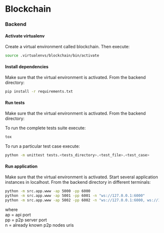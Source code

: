 # Blockchain


### Backend

#### Activate virtualenv
Create a virtual environment called blockchain.
Then execute:
```sh
source .virtualenvs/blockchain/bin/activate
```

#### Install dependencies
Make sure that the virtual environment is activated.
From the backend directory:
```sh
pip install -r requirements.txt
```

#### Run tests
Make sure that the virtual environment is activated.
From the backend directory:

To run the complete tests suite execute:
```sh
tox
```

To run a particular test case execute:
```sh
python -m unittest tests.<tests_directory>.<test_file>.<test_case>
```

#### Run application
Make sure that the virtual environment is activated.
Start several application instances in localhost.
From the backend directory in different terminals:
```sh
python -m src.app.www -ap 5000 -pp 6000
python -m src.app.www -ap 5001 -pp 6001 -n "ws://127.0.0.1:6000"
python -m src.app.www -ap 5002 -pp 6002 -n "ws://127.0.0.1:6000, ws://127.0.0.1:6001"
```
where  
ap = api port  
pp = p2p server port  
n  = already known p2p nodes uris  
